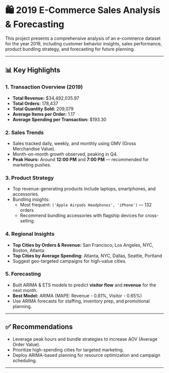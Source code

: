 # 🛍️ 2019 E-Commerce Sales Analysis & Forecasting

This project presents a comprehensive analysis of an e-commerce dataset for the year 2019, including customer behavior insights, sales performance, product bundling strategy, and forecasting for future planning.

---

## 📊 Key Highlights

### 1. Transaction Overview (2019)
- **Total Revenue:** $34,492,035.97  
- **Total Orders:** 178,437  
- **Total Quantity Sold:** 209,079  
- **Average Items per Order:** 1.17  
- **Average Spending per Transaction:** $193.30  

### 2. Sales Trends
- Sales tracked daily, weekly, and monthly using GMV (Gross Merchandise Value).  
- Month-on-month growth observed, peaking in Q4.  
- **Peak Hours:** Around **12:00 PM** and **7:00 PM** — recommended for marketing pushes.

### 3. Product Strategy
- Top revenue-generating products include laptops, smartphones, and accessories.  
- Bundling insights:
  - Most frequent: `('Apple Airpods Headphones', 'iPhone')` — 132 orders
  - Recommend bundling accessories with flagship devices for cross-selling.

### 4. Regional Insights
- **Top Cities by Orders & Revenue:** San Francisco, Los Angeles, NYC, Boston, Atlanta  
- **Top Cities by Average Spending:** Atlanta, NYC, Dallas, Seattle, Portland  
- Suggest geo-targeted campaigns for high-value cities.

### 5. Forecasting
- Built ARIMA & ETS models to predict **visitor flow** and **revenue** for the next month.  
- **Best Model:** ARIMA (MAPE: Revenue - 0.81%, Visitor - 0.65%)  
- Use ARIMA forecasts for staffing, inventory prep, and promotional planning.

---

## ✅ Recommendations
- Leverage peak hours and bundle strategies to increase AOV (Average Order Value).
- Prioritize high-spending cities for targeted marketing.
- Deploy ARIMA-based planning for resource optimization and campaign scheduling.

---
